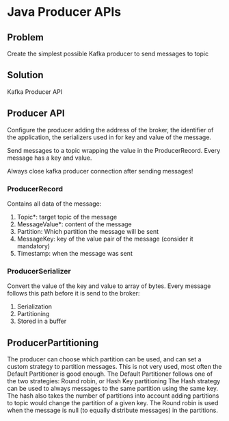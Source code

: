 # Java Producer APIs
## Problem
Create the simplest possible Kafka producer to send messages to topic

## Solution
Kafka Producer API 

## Producer API
Configure the producer adding the address of the broker, the identifier of the
application, the serializers used in for key and value of the message.

Send messages to a topic wrapping the value in the ProducerRecord. Every
message has a key and value.

Always close kafka producer connection after sending messages!

### ProducerRecord
Contains all data of the message:
1. Topic*: target topic of the message
2. MessageValue*: content of the message
3. Partition: Which partition the message will be sent
4. MessageKey: key of the value pair of the message (consider it mandatory)
5. Timestamp: when the message was sent

### ProducerSerializer
Convert the value of the key and value to array of bytes.
Every message follows this path before it is send to the broker:
1. Serialization
2. Partitioning
3. Stored in a buffer

## ProducerPartitioning
The producer can choose which partition can be used, and can set a custom
strategy to partition messages. This is not very used, most often the Default
Partitioner is good enough. The Default Partitioner follows one of the two
strategies: Round robin, or Hash Key partitioning
The Hash strategy can be used to always messages to the same partition using
the same key. The hash also takes the number of partitions into account adding
partitions to topic would change the partition of a given key.
The Round robin is used when the message is null (to equally distribute 
messages) in the partitions. 